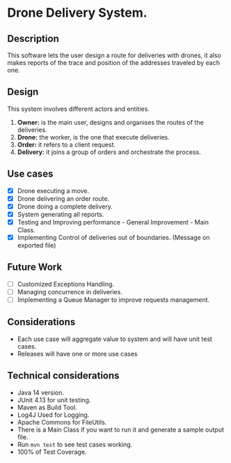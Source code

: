 # Drone Delivery System.

## Description
This software lets the user design a route for deliveries with drones, it also makes reports of the trace and 
position of the addresses traveled by each one.   

## Design 
This system involves different actors and entities. 
1. **Owner:** is the main user, designs and organises the routes of the deliveries. 
2. **Drone:** the worker, is the one that execute deliveries.
3. **Order:** it refers to a client request.  
4. **Delivery:** it joins a group of orders and orchestrate the process.

## Use cases
- [x] Drone executing a move.
- [x] Drone delivering an order route.
- [x] Drone doing a complete delivery. 
- [x] System generating all reports.
- [x] Testing and Improving performance - General Improvement - Main Class.
- [x] Implementing Control of deliveries out of boundaries. (Message on exported file) 
## Future Work
- [ ] Customized Exceptions Handling. 
- [ ] Managing concurrence in deliveries. 
- [ ] Implementing a Queue Manager to improve requests management. 
## Considerations
* Each use case will aggregate value to system and will have unit test cases. 
* Releases will have one or more use cases
## Technical considerations
* Java 14 version.
* JUnit 4.13 for unit testing.
* Maven as Build Tool. 
* Log4J Used for Logging.
* Apache Commons for FileUtils.
* There is a Main Class if you want to run it and generate a sample output file. 
* Run `mvn test` to see test cases working.
* 100% of Test Coverage.
 

